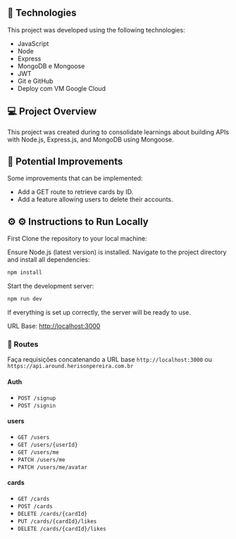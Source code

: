 ## 🚀 Technologies

This project was developed using the following technologies:

- JavaScript
- Node
- Express
- MongoDB e Mongoose
- JWT
- Git e GitHub
- Deploy com VM Google Cloud

## 💻 Project Overview

This project was created during to consolidate learnings about building APIs with Node.js, Express.js, and MongoDB using Mongoose.

## 🧪 Potential Improvements

Some improvements that can be implemented:

- Add a GET route to retrieve cards by ID.
- Add a feature allowing users to delete their accounts.

## ⚙ ⚙ Instructions to Run Locally

First Clone the repository to your local machine:

Ensure Node.js (latest version) is installed. Navigate to the project directory and install all dependencies:

```bash
npm install
```

Start the development server:

```bash
npm run dev
```

If everything is set up correctly, the server will be ready to use.

URL Base: [http://localhost:3000](http://localhost:3000)

### 🚦 Routes

Faça requisições concatenando a URL base `http://localhost:3000` ou `https://api.around.herisonpereira.com.br`

#### Auth

- `POST /signup`
- `POST /signin`

#### users

- `GET /users`
- `GET /users/{userId}`
- `GET /users/me`
- `PATCH /users/me`
- `PATCH /users/me/avatar`

#### cards

- `GET /cards`
- `POST /cards`
- `DELETE /cards/{cardId}`
- `PUT /cards/{cardId}/likes`
- `DELETE /cards/{cardId}/likes`


